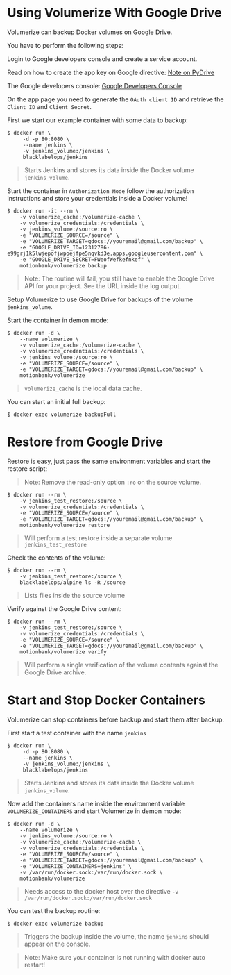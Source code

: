 # Using Volumerize With Google Drive

Volumerize can backup Docker volumes on Google Drive.

You have to perform the following steps:

Login to Google developers console and create a service account.

Read on how to create the app key on Google directive: [Note on PyDrive](http://duplicity.nongnu.org/duplicity.1.html#sect22)

The Google developers console: [Google Developers Console](https://console.developers.google.com./)

On the app page you need to generate the `OAuth client ID` and retrieve the `Client ID` and `Client Secret`.

First we start our example container with some data to backup:

~~~~
$ docker run \
     -d -p 80:8080 \
     --name jenkins \
     -v jenkins_volume:/jenkins \
     blacklabelops/jenkins
~~~~

> Starts Jenkins and stores its data inside the Docker volume `jenkins_volume`.

Start the container in `Authorization Mode` follow the authorization instructions and store your credentials inside a Docker volume!

~~~~
$ docker run -it --rm \
    -v volumerize_cache:/volumerize-cache \
    -v volumerize_credentials:/credentials \
    -v jenkins_volume:/source:ro \
    -e "VOLUMERIZE_SOURCE=/source" \
    -e "VOLUMERIZE_TARGET=gdocs://youremail@gmail.com/backup" \
    -e "GOOGLE_DRIVE_ID=12312786-e99grj1k5lwjepofjwpoejfpe5nqvkd3e.apps.googleusercontent.com" \
    -e "GOOGLE_DRIVE_SECRET=FWeofWefkefnkef" \
    motionbank/volumerize backup
~~~~

> Note: The routine will fail, you still have to enable the Google Drive API for your project. See the URL inside the log output.

Setup Volumerize to use Google Drive for backups of the volume `jenkins_volume`.

Start the container in demon mode:

~~~~
$ docker run -d \
    --name volumerize \
    -v volumerize_cache:/volumerize-cache \
    -v volumerize_credentials:/credentials \
    -v jenkins_volume:/source:ro \
    -e "VOLUMERIZE_SOURCE=/source" \
    -e "VOLUMERIZE_TARGET=gdocs://youremail@gmail.com/backup" \
    motionbank/volumerize
~~~~

> `volumerize_cache` is the local data cache.

You can start an initial full backup:

~~~~
$ docker exec volumerize backupFull
~~~~

# Restore from Google Drive

Restore is easy, just pass the same environment variables and start the restore script:

> Note: Remove the read-only option `:ro` on the source volume.

~~~~
$ docker run --rm \
    -v jenkins_test_restore:/source \
    -v volumerize_credentials:/credentials \
    -e "VOLUMERIZE_SOURCE=/source" \
    -e "VOLUMERIZE_TARGET=gdocs://youremail@gmail.com/backup" \
    motionbank/volumerize restore
~~~~

> Will perform a test restore inside a separate volume `jenkins_test_restore`

Check the contents of the volume:

~~~~
$ docker run --rm \
    -v jenkins_test_restore:/source \
    blacklabelops/alpine ls -R /source
~~~~

> Lists files inside the source volume

Verify against the Google Drive content:

~~~~
$ docker run --rm \
    -v jenkins_test_restore:/source \
    -v volumerize_credentials:/credentials \
    -e "VOLUMERIZE_SOURCE=/source" \
    -e "VOLUMERIZE_TARGET=gdocs://youremail@gmail.com/backup" \
    motionbank/volumerize verify
~~~~

> Will perform a single verification of the volume contents against the Google Drive archive.

# Start and Stop Docker Containers

Volumerize can stop containers before backup and start them after backup.

First start a test container with the name `jenkins`

~~~~
$ docker run \
     -d -p 80:8080 \
     --name jenkins \
     -v jenkins_volume:/jenkins \
     blacklabelops/jenkins
~~~~

> Starts Jenkins and stores its data inside the Docker volume `jenkins_volume`.

Now add the containers name inside the environment variable `VOLUMERIZE_CONTAINERS` and start Volumerize in demon mode:

~~~~
$ docker run -d \
    --name volumerize \
    -v jenkins_volume:/source:ro \
    -v volumerize_cache:/volumerize-cache \
    -v volumerize_credentials:/credentials \
    -e "VOLUMERIZE_SOURCE=/source" \
    -e "VOLUMERIZE_TARGET=gdocs://youremail@gmail.com/backup" \
    -e "VOLUMERIZE_CONTAINERS=jenkins" \
    -v /var/run/docker.sock:/var/run/docker.sock \
    motionbank/volumerize
~~~~

> Needs access to the docker host over the directive `-v /var/run/docker.sock:/var/run/docker.sock`

You can test the backup routine:

~~~~
$ docker exec volumerize backup
~~~~

> Triggers the backup inside the volume, the name `jenkins` should appear on the console.

> Note: Make sure your container is not running with docker auto restart!
